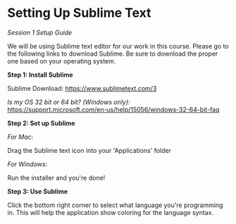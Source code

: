 # Setting Up Sublime Text
*Session 1 Setup Guide*

We will be using Sublime text editor for our work in this course. Please go to the following links to download Sublime. Be sure to download the proper one based on your operating system.

**Step 1: Install Sublime**

Sublime Download: https://www.sublimetext.com/3

*Is my OS 32 bit or 64 bit? (Windows only)*: https://support.microsoft.com/en-us/help/15056/windows-32-64-bit-faq

**Step 2: Set up Sublime**

*For Mac*:

Drag the Sublime text icon into your 'Applications' folder

*For Windows*:

Run the installer and you're done!

**Step 3: Use Sublime**

Click the bottom right corner to select what language you're programming in. This will help the application show coloring for the language syntax.
